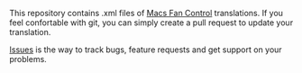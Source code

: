 This repository contains .xml files of [Macs Fan Control](https://www.crystalidea.com/macs-fan-control) translations.
If you feel confortable with git, you can simply create a pull request to update your translation.

[Issues](https://github.com/crystalidea/macs-fan-control/issues) is the way to track bugs, feature requests and get support on your problems.
